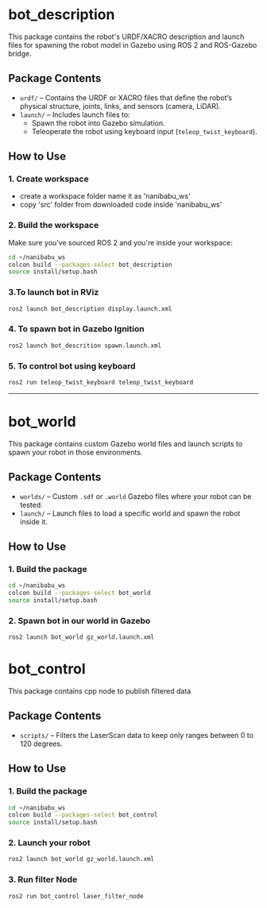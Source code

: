 #  bot_description

This package contains the robot's URDF/XACRO description and launch files for spawning the robot model in Gazebo using ROS 2 and ROS-Gazebo bridge.

## Package Contents

- `urdf/` – Contains the URDF or XACRO files that define the robot’s physical structure, joints, links, and sensors (camera, LiDAR).
- `launch/` – Includes launch files to:
  - Spawn the robot into Gazebo simulation.
  - Teleoperate the robot using keyboard input (`teleop_twist_keyboard`).

## How to Use
### 1. Create workspace
- create a workspace folder name it as 'nanibabu_ws'
- copy 'src' folder from downloaded code inside 'nanibabu_ws'

### 2. Build the workspace
Make sure you’ve sourced ROS 2 and you're inside your workspace:

```bash
cd ~/nanibabu_ws
colcon build --packages-select bot_description
source install/setup.bash
```
 ### 3.To launch bot in RViz

```bash
ros2 launch bot_description display.launch.xml
```
### 4. To spawn bot in Gazebo Ignition

```bash
ros2 launch bot_descrition spawn.launch.xml
```
### 5. To control bot using keyboard
```bash
ros2 run teleop_twist_keyboard teleop_twist_keyboard
```

---




# bot_world

This package contains custom Gazebo world files and launch scripts to spawn your robot in those environments.

##  Package Contents

- `worlds/` – Custom `.sdf` or `.world` Gazebo files where your robot can be tested.
- `launch/` – Launch files to load a specific world and spawn the robot inside it.

##  How to Use

### 1. Build the package

```bash
cd ~/nanibabu_ws
colcon build --packages-select bot_world
source install/setup.bash
```
### 2. Spawn bot in our world in Gazebo
```bash
ros2 launch bot_world gz_world.launch.xml
```


# bot_control

This package contains cpp node to publish filtered data

## Package Contents

- `scripts/` – Filters the LaserScan data to keep only ranges between 0 to 120 degrees.


##  How to Use

### 1. Build the package

```bash
cd ~/nanibabu_ws
colcon build --packages-select bot_control
source install/setup.bash
```
### 2. Launch your robot
```bash
ros2 launch bot_world gz_world.launch.xml
```
### 3. Run filter Node
```bash
ros2 run bot_control laser_filter_node
```







